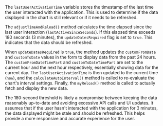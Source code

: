 The `lastUserActivationTime` variable stores the timestamp of the last time the user interacted with the application. This is used to determine if the data displayed in the chart is still relevant or if it needs to be refreshed.

The `adjustTimeAndReload()` method calculates the time elapsed since the last user interaction (`lastActiveSinceSeconds`). If this elapsed time exceeds 180 seconds (3 minutes), the `updateDatesRequired` flag is set to `true`. This indicates that the data should be refreshed. 

When `updateDatesRequired` is `true`, the method updates the `customFromDate` and `customToDate` values in the form to display data from the past 24 hours.  The `customFromDateTimePart` and `customToDateTimePart` are set to the current hour and the next hour respectively, essentially showing data for the current day. The `lastUserActivationTime` is then updated to the current time (`now`), and the `calculateAutoInterval()` method is called to re-evaluate the chart's interval settings. Finally, the `myReload()` method is called to actually fetch and display the new data.

The 180-second threshold is likely a compromise between keeping the data reasonably up-to-date and avoiding excessive API calls and UI updates. It assumes that if the user hasn't interacted with the application for 3 minutes, the data displayed might be stale and should be refreshed. This helps provide a more responsive and accurate experience for the user.